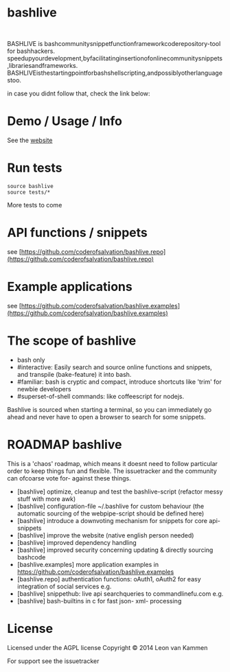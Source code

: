 bashlive 
========

<img alt="" src="http://2webapp.com/bashlive/bashlive.png" style="height:1em"/>

BASHLIVE is bashcommunitysnippetfunctionframeworkcoderepository-tool for bashhackers.
speedupyourdevelopment,byfacilitatinginsertionofonlinecommunitysnippets,librariesandframeworks.
BASHLIVEisthestartingpointforbashshellscripting,andpossiblyotherlanguagestoo.

in case you didnt follow that, check the link below:

Demo / Usage / Info
===================

See the [website](http://www.bashlive.com)

Run tests 
=========

    source bashlive
    source tests/*

More tests to come

API functions / snippets
========================
see [https://github.com/coderofsalvation/bashlive.repo](https://github.com/coderofsalvation/bashlive.repo) 

Example applications
====================
see [https://github.com/coderofsalvation/bashlive.examples](https://github.com/coderofsalvation/bashlive.examples)

The scope of bashlive
=====================
* bash only
* #interactive: Easily search and source online functions and snippets, and transpile (bake-feature) it into bash.
* #familiar: bash is cryptic and compact, introduce shortcuts like 'trim' for newbie developers
* #superset-of-shell commands: like coffeescript for nodejs.

Bashlive is sourced when starting a terminal, so you can immediately go ahead and never have
to open a browser to search for some snippets.

ROADMAP bashlive
================

This is a 'chaos' roadmap, which means it doesnt need to follow particular order to keep things fun and flexible.
The issuetracker and the community can ofcoarse vote for- against these things.

* [bashlive] optimize, cleanup and test the bashlive-script (refactor messy stuff with more awk)
* [bashlive] configuration-file ~/.bashlive for custom behaviour (the automatic sourcing of the webpipe-script should be defined here)
* [bashlive] introduce a downvoting mechanism for snippets for core api-snippets
* [bashlive] improve the website (native english person needed)
* [bashlive] improved dependency handling
* [bashlive] improved security concerning updating & directly sourcing bashcode
* [bashlive.examples] more application examples in https://github.com/coderofsalvation/bashlive.examples
* [bashlive.repo] authentication functions: oAuth1, oAuth2 for easy integration of social services e.g.
* [bashlive] snippethub: live api searchqueries to commandlinefu.com e.g.
* [bashlive] bash-builtins in c for fast json- xml- processing

License
=======

Licensed under the AGPL license
Copyright © 2014 Leon van Kammen

For support see the issuetracker
